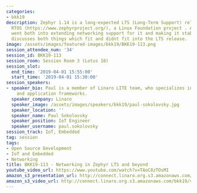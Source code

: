 ```yaml
---
categories:
- bkk19
description: Zephyr 1.14 is a long-expected LTS (Long-Term Support) release for Zephyr
  RTOS (https://www.zephyrproject.org/), a Linux Foundation project . A lot of effort
  went both into extending networking support for it and making it stable. This session
  discusses both things which fit and didnt fit into the LTS release.
image: /assets/images/featured-images/bkk19/BKK19-113.png
session_attendee_num: '34'
session_id: BKK19-113
session_room: Session Room 3 (Lotus 10)
session_slot:
  end_time: '2019-04-01 15:55:00'
  start_time: '2019-04-01 15:30:00'
session_speakers:
- speaker_bio: Paul is a member of Linaro LITE team, who specializes in networking
    and application frameworks.
  speaker_company: Linaro
  speaker_image: /assets/images/speakers/bkk19/paul-sokolovsky.jpg
  speaker_location: ''
  speaker_name: Paul Sokolovsky
  speaker_position: IoT Engineer
  speaker_username: paul.sokolovsky
session_track: IoT, Embedded
tag: session
tags:
- Open Source Development
- IoT and Embedded
- Networking
title: BKK19-113 - Networking in Zephyr LTS and beyond
youtube_video_url: https://www.youtube.com/watch?v=TAoC8zTOsMI
amazon_s3_presentation_url: http://connect.linaro.org.s3.amazonaws.com/bkk19/presentations/bkk19-113.pdf
amazon_s3_video_url: http://connect.linaro.org.s3.amazonaws.com/bkk19/videos/bkk19-113.mp4
---
```


